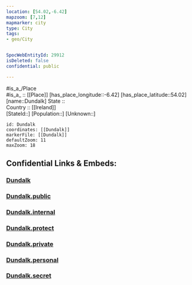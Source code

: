 ```yaml
---
location: [54.02,-6.42] 
mapzoom: [7,12] 
mapmarker: city 
type: City
tags:
- geo/City


SpocWebEntityId: 29912
isDeleted: false
confidential: public

---
```

#is_a_/Place  
#is_a_ :: [[Place]] 
[has_place_longitude::-6.42] 
[has_place_latitude::54.02] 
[name::Dundalk] 
State ::  
Country :: [[Ireland]]  
[StateId::] 
[Population::] 
[Unknown::] 


```leaflet
id: Dundalk
coordinates: [[Dundalk]] 
markerFile: [[Dundalk]] 
defaultZoom: 11 
maxZoom: 18
```


## Confidential Links & Embeds: 

### [Dundalk](/_Standards/Earth/Continent/Europe/Europe~North/Ireland/Ireland,Provinces/Leinster/Louth/City/Dundalk.md) 

### [Dundalk.public](/_public/Earth/Continent/Europe/Europe~North/Ireland/Ireland,Provinces/Leinster/Louth/City/Dundalk.public.md) 

### [Dundalk.internal](/_internal/Earth/Continent/Europe/Europe~North/Ireland/Ireland,Provinces/Leinster/Louth/City/Dundalk.internal.md) 

### [Dundalk.protect](/_protect/Earth/Continent/Europe/Europe~North/Ireland/Ireland,Provinces/Leinster/Louth/City/Dundalk.protect.md) 

### [Dundalk.private](/_private/Earth/Continent/Europe/Europe~North/Ireland/Ireland,Provinces/Leinster/Louth/City/Dundalk.private.md) 

### [Dundalk.personal](/_personal/Earth/Continent/Europe/Europe~North/Ireland/Ireland,Provinces/Leinster/Louth/City/Dundalk.personal.md) 

### [Dundalk.secret](/_secret/Earth/Continent/Europe/Europe~North/Ireland/Ireland,Provinces/Leinster/Louth/City/Dundalk.secret.md)

